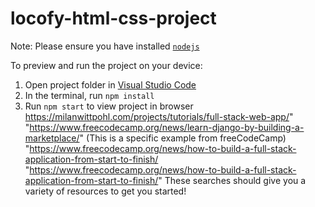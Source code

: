 
  # locofy-html-css-project

  Note: Please ensure you have installed <code><a href="https://nodejs.org/en/download/">nodejs</a></code>

  To preview and run the project on your device:
  1) Open project folder in <a href="https://code.visualstudio.com/download">Visual Studio Code</a>
  2) In the terminal, run `npm install`
  3) Run `npm start` to view project in browser
  https://milanwittpohl.com/projects/tutorials/full-stack-web-app/"
"https://www.freecodecamp.org/news/learn-django-by-building-a-marketplace/" (This is a specific example from freeCodeCamp)
"https://www.freecodecamp.org/news/how-to-build-a-full-stack-application-from-start-to-finish/
"https://www.freecodecamp.org/news/how-to-build-a-full-stack-application-from-start-to-finish/"
These searches should give you a variety of resources to get you started!
